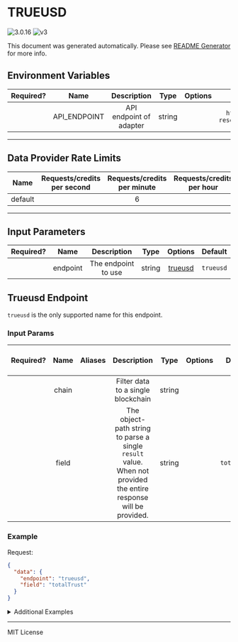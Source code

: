 # TRUEUSD

![3.0.16](https://img.shields.io/github/package-json/v/smartcontractkit/external-adapters-js?filename=packages/sources/trueusd/package.json) ![v3](https://img.shields.io/badge/framework%20version-v3-blueviolet)

This document was generated automatically. Please see [README Generator](../../scripts#readme-generator) for more info.

## Environment Variables

| Required? |     Name     |       Description       |  Type  | Options |                      Default                       |
| :-------: | :----------: | :---------------------: | :----: | :-----: | :------------------------------------------------: |
|           | API_ENDPOINT | API endpoint of adapter | string |         | `https://api.real-time-reserves.ledgerlens.io/v1/` |

---

## Data Provider Rate Limits

|  Name   | Requests/credits per second | Requests/credits per minute | Requests/credits per hour | Note |
| :-----: | :-------------------------: | :-------------------------: | :-----------------------: | :--: |
| default |                             |              6              |                           |      |

---

## Input Parameters

| Required? |   Name   |     Description     |  Type  |           Options            |  Default  |
| :-------: | :------: | :-----------------: | :----: | :--------------------------: | :-------: |
|           | endpoint | The endpoint to use | string | [trueusd](#trueusd-endpoint) | `trueusd` |

## Trueusd Endpoint

`trueusd` is the only supported name for this endpoint.

### Input Params

| Required? | Name  | Aliases |                                                   Description                                                    |  Type  | Options |   Default    | Depends On | Not Valid With |
| :-------: | :---: | :-----: | :--------------------------------------------------------------------------------------------------------------: | :----: | :-----: | :----------: | :--------: | :------------: |
|           | chain |         |                                        Filter data to a single blockchain                                        | string |         |              |            |                |
|           | field |         | The object-path string to parse a single `result` value. When not provided the entire response will be provided. | string |         | `totalTrust` |            |                |

### Example

Request:

```json
{
  "data": {
    "endpoint": "trueusd",
    "field": "totalTrust"
  }
}
```

<details>
<summary>Additional Examples</summary>

Request:

```json
{
  "data": {
    "endpoint": "trueusd",
    "chain": "AVA",
    "field": "totakToken"
  }
}
```

Request:

```json
{
  "data": {
    "endpoint": "trueusd",
    "chain": "TUSD (AVAX)",
    "field": "totalTokenByChain"
  }
}
```

</details>

---

MIT License
